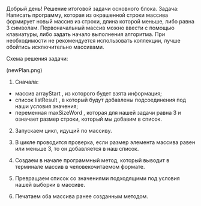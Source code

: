 Добрый день!
Решение итоговой задачи основного блока.
Задача: Написать программу, которая из окрашенной строки массива формирует новый массив из строки, длина которой меньше, либо равна 3 символам. Первоначальный массив можно ввести с помощью клавиатуры, либо задать начало выполнения алгоритма. При необходимости не рекомендуется использовать коллекции, лучше обойтись исключительно массивами.

Схема решения задачи:

(newPlan.png)

1. Сначала:
* массив arrayStart , из которого будет взята информация;
* список listResult , в который будут добавлены подсоединения под наши условия значения;
* переменная maxSizeWord , которая для нашей задачи равна 3 и означает размер строки, который мы добавим в список.
2. Запускаем цикл, идущий по массиву.

3. В цикле проводится проверка, если размер элемента массива равен или меньше 3, то он добавляется в наш список.

4. Создаем в начале программный метод, который выводит в терминале массив в человекочитаемом формате.

5. Превращаем список со значениями подходящими под условия нашей выборки в массиве.

6. Печатаем оба массива ранее созданным методом.